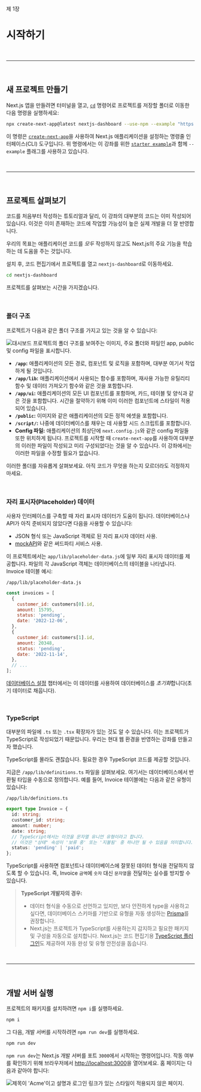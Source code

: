제 1장

# 시작하기

&nbsp;

---

&nbsp;

## 새 프로젝트 만들기

Next.js 앱을 만들려면 터미널을 열고, [`cd`](https://developer.mozilla.org/en-US/docs/Learn/Tools_and_testing/Understanding_client-side_tools/Command_line#basic_built-in_terminal_commands) 명령어로 프로젝트를 저장할 폴더로 이동한 다음 명령을 실행하세요:

```bash
npx create-next-app@latest nextjs-dashboard --use-npm --example "https://github.com/vercel/next-learn/tree/main/dashboard/starter-example"
```

이 명령은 [`create-next-app`](https://nextjs.org/docs/app/api-reference/create-next-app)을 사용하여 Next.js 애플리케이션을 설정하는 명령줄 인터페이스(CLI) 도구입니다. 위 명령에서는 이 강좌를 위한 [`starter example`](https://github.com/vercel/next-learn/tree/main/dashboard/starter-example)과 함께 `--example` 플래그를 사용하고 있습니다.

&nbsp;

---

&nbsp;

## 프로젝트 살펴보기

코드를 처음부터 작성하는 튜토리얼과 달리, 이 강좌의 대부분의 코드는 이미 작성되어 있습니다. 이것은 이미 존재하는 코드에 작업할 가능성이 높은 실제 개발을 더 잘 반영합니다.

우리의 목표는 애플리케이션 코드를 _모두_ 작성하지 않고도 Next.js의 주요 기능을 학습하는 데 도움을 주는 것입니다.

설치 후, 코드 편집기에서 프로젝트를 열고 `nextjs-dashboard`로 이동하세요.

```bash
cd nextjs-dashboard
```

프로젝트를 살펴보는 시간을 가지겠습니다.

&nbsp;

### 폴더 구조

프로젝트가 다음과 같은 폴더 구조를 가지고 있는 것을 알 수 있습니다:

![대시보드 프로젝트의 폴더 구조를 보여주는 이미지, 주요 폴더와 파일인 app, public 및 config 파일을 표시합니다.](https://nextjs.org/_next/image?url=%2Flearn%2Fdark%2Flearn-folder-structure.png&w=3840&q=75&dpl=dpl_GBJ5KQetnKuo3B8SJxHn8Jai68Qv)

- **`/app`:** 애플리케이션의 모든 경로, 컴포넌트 및 로직을 포함하며, 대부분 여기서 작업하게 될 것입니다.
- **`/app/lib`:** 애플리케이션에서 사용되는 함수를 포함하며, 재사용 가능한 유틸리티 함수 및 데이터 가져오기 함수와 같은 것을 포함합니다.
- **`/app/ui`:** 애플리케이션의 모든 UI 컴포넌트를 포함하며, 카드, 테이블 및 양식과 같은 것을 포함합니다. 시간을 절약하기 위해 이미 이러한 컴포넌트에 스타일이 적용되어 있습니다.
- **`/public`:** 이미지와 같은 애플리케이션의 모든 정적 에셋을 포함합니다.
- **`/script/`:** 나중에 데이터베이스를 채우는 데 사용할 시드 스크립트를 포함합니다.
- **Config 파일:** 애플리케이션의 최상단에 `next.config.js`와 같은 config 파일들 또한 위치하게 됩니다. 프로젝트를 시작할 때 `create-next-app`를 사용하여 대부분의 이러한 파일이 작성되고 미리 구성되었다는 것을 알 수 있습니다. 이 강좌에서는 이러한 파일을 수정할 필요가 없습니다.

이러한 폴더를 자유롭게 살펴보세요. 아직 코드가 무엇을 하는지 모르더라도 걱정하지 마세요.

&nbsp;

### 자리 표시자(Placeholder) 데이터

사용자 인터페이스를 구축할 때 자리 표시자 데이터가 도움이 됩니다. 데이터베이스나 API가 아직 준비되지 않았다면 다음을 사용할 수 있습니다:

- JSON 형식 또는 JavaScript 객체로 된 자리 표시자 데이터 사용.
- [mockAPI](https://mockapi.io/)와 같은 써드파티 서비스 사용.

이 프로젝트에서는 `app/lib/placeholder-data.js`에 일부 자리 표시자 데이터를 제공합니다. 파일의 각 JavaScript 객체는 데이터베이스의 테이블을 나타냅니다. Invoice 테이블 예시:

`/app/lib/placeholder-data.js`

```javascript
const invoices = [
  {
    customer_id: customers[0].id,
    amount: 15795,
    status: 'pending',
    date: '2022-12-06',
  },
  {
    customer_id: customers[1].id,
    amount: 20348,
    status: 'pending',
    date: '2022-11-14',
  },
  // ...
];
```

[데이터베이스 설정](https://nextjs.org/learn/dashboard-app/setting-up-your-database) 챕터에서는 이 데이터를 사용하여 데이터베이스를 *초기화*합니다(초기 데이터로 채웁니다).

&nbsp;

### TypeScript

대부분의 파일에 `.ts` 또는 `.tsx` 확장자가 있는 것도 알 수 있습니다. 이는 프로젝트가 TypeScript로 작성되었기 때문입니다. 우리는 현대 웹 환경을 반영하는 강좌를 만들고자 했습니다.

TypeScript를 몰라도 괜찮습니다. 필요한 경우 TypeScript 코드를 제공할 것입니다.

지금은 `/app/lib/definitions.ts` 파일을 살펴보세요. 여기서는 데이터베이스에서 반환될 타입을 수동으로 정의합니다. 예를 들어, Invoice 테이블에는 다음과 같은 유형이 있습니다:

`/app/lib/definitions.ts`

```typescript
export type Invoice = {
  id: string;
  customer_id: string;
  amount: number;
  date: string;
  // TypeScript에서는 이것을 문자열 유니언 유형이라고 합니다.
  // 이것은 "상태" 속성이 '보류 중' 또는 '지불됨' 중 하나만 될 수 있음을 의미합니다.
  status: 'pending' | 'paid';
};
```

TypeScript를 사용하면 컴포넌트나 데이터베이스에 잘못된 데이터 형식을 전달하지 않도록 할 수 있습니다. 즉, Invoice `금액`에 `숫자` 대신 `문자열`을 전달하는 실수를 방지할 수 있습니다.

> **TypeScript 개발자의 경우:**
>
> - 데이터 형식을 수동으로 선언하고 있지만, 보다 안전하게 type을 사용하고 싶다면, 데이터베이스 스키마를 기반으로 유형을 자동 생성하는 [Prisma](https://www.prisma.io/)를 권장합니다.
> - Next.js는 프로젝트가 TypeScript를 사용하는지 감지하고 필요한 패키지 및 구성을 자동으로 설치합니다. Next.js는 코드 편집기용 [TypeScript 플러그인](https://nextjs.org/docs/app/building-your-application/configuring/typescript#typescript-plugin)도 제공하여 자동 완성 및 유형 안전성을 돕습니다.

&nbsp;

---

&nbsp;

## 개발 서버 실행

프로젝트의 패키지를 설치하려면 `npm i`를 실행하세요.

```bash
npm i
```

그 다음, 개발 서버를 시작하려면 `npm run dev`를 실행하세요.

```bash
npm run dev
```

`npm run dev`는 Next.js 개발 서버를 포트 `3000`에서 시작하는 명령어입니다. 작동 여부를 확인하기 위해 브라우저에서 [http://localhost:3000](http://localhost:3000/)을 열어보세요. 홈 페이지는 다음과 같아야 합니다:

![제목이 'Acme'이고 설명과 로그인 링크가 있는 스타일이 적용되지 않은 페이지.](https://nextjs.org/_next/image?url=%2Flearn%2Fdark%2Facme-unstyled.png&w=1920&q=75&dpl=dpl_GBJ5KQetnKuo3B8SJxHn8Jai68Qv)
